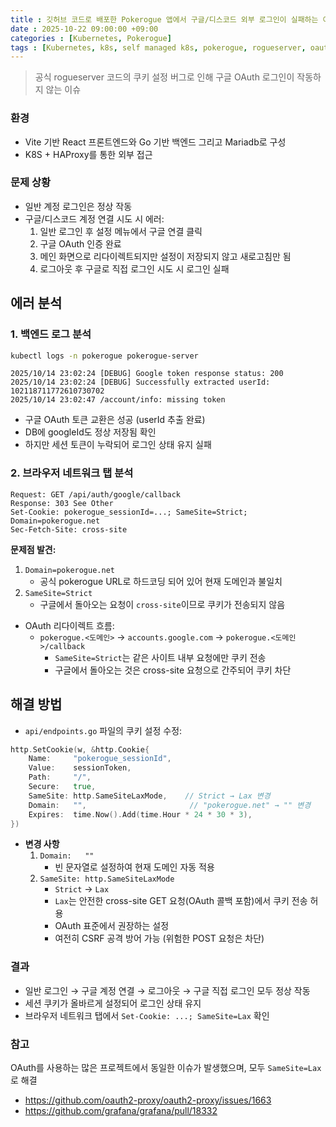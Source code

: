```yaml
---
title : 깃허브 코드로 배포한 Pokerogue 앱에서 구글/디스코드 외부 로그인이 실패하는 이슈
date : 2025-10-22 09:00:00 +09:00
categories : [Kubernetes, Pokerogue]
tags : [Kubernetes, k8s, self managed k8s, pokerogue, rogueserver, oauth, samesitelax] #소문자만 가능
---
```


> 공식 rogueserver 코드의 쿠키 설정 버그로 인해 구글 OAuth 로그인이 작동하지 않는 이슈
> 

### 환경

- Vite 기반 React 프론트엔드와 Go 기반 백엔드 그리고 Mariadb로 구성
- K8S + HAProxy를 통한 외부 접근

### 문제 상황

- 일반 계정 로그인은 정상 작동
- 구글/디스코드 계정 연결 시도 시 에러:
    1. 일반 로그인 후 설정 메뉴에서 구글 연결 클릭
    2. 구글 OAuth 인증 완료
    3. 메인 화면으로 리다이렉트되지만 설정이 저장되지 않고 새로고침만 됨
    4. 로그아웃 후 구글로 직접 로그인 시도 시 로그인 실패

## 에러 분석

### 1. 백엔드 로그 분석

```bash
kubectl logs -n pokerogue pokerogue-server
```

```
2025/10/14 23:02:24 [DEBUG] Google token response status: 200
2025/10/14 23:02:24 [DEBUG] Successfully extracted userId: 102118711772610730702
2025/10/14 23:02:47 /account/info: missing token
```

- 구글 OAuth 토큰 교환은 성공 (userId 추출 완료)
- DB에 googleId도 정상 저장됨 확인
- 하지만 세션 토큰이 누락되어 로그인 상태 유지 실패

### 2. 브라우저 네트워크 탭 분석

```
Request: GET /api/auth/google/callback
Response: 303 See Other
Set-Cookie: pokerogue_sessionId=...; SameSite=Strict; Domain=pokerogue.net
Sec-Fetch-Site: cross-site
```

**문제점 발견:**

1. `Domain=pokerogue.net`
    - 공식 pokerogue URL로 하드코딩 되어 있어 현재 도메인과 불일치
2. `SameSite=Strict`
    - 구글에서 돌아오는 요청이 `cross-site`이므로 쿠키가 전송되지 않음
- OAuth 리다이렉트 흐름:
    - `pokerogue.<도메인>` → `accounts.google.com` → `pokerogue.<도메인>/callback`
        - `SameSite=Strict`는 같은 사이트 내부 요청에만 쿠키 전송
        - 구글에서 돌아오는 것은 cross-site 요청으로 간주되어 쿠키 차단

## 해결 방법

- `api/endpoints.go` 파일의 쿠키 설정 수정:

```go
http.SetCookie(w, &http.Cookie{
    Name:     "pokerogue_sessionId",
    Value:    sessionToken,
    Path:     "/",
    Secure:   true,
    SameSite: http.SameSiteLaxMode,    // Strict → Lax 변경
    Domain:   "",                       // "pokerogue.net" → "" 변경
    Expires:  time.Now().Add(time.Hour * 24 * 30 * 3),
})
```

- **변경 사항**
    1. `Domain:   ""`
        - 빈 문자열로 설정하여 현재 도메인 자동 적용
    2. `SameSite: http.SameSiteLaxMode`
        - `Strict` → `Lax`
        - `Lax`는 안전한 cross-site GET 요청(OAuth 콜백 포함)에서 쿠키 전송 허용
        - OAuth 표준에서 권장하는 설정
        - 여전히 CSRF 공격 방어 가능 (위험한 POST 요청은 차단)

### 결과

- 일반 로그인 → 구글 계정 연결 → 로그아웃 → 구글 직접 로그인 모두 정상 작동
- 세션 쿠키가 올바르게 설정되어 로그인 상태 유지
- 브라우저 네트워크 탭에서 `Set-Cookie: ...; SameSite=Lax` 확인

### 참고

OAuth를 사용하는 많은 프로젝트에서 동일한 이슈가 발생했으며, 모두 `SameSite=Lax`로 해결

- https://github.com/oauth2-proxy/oauth2-proxy/issues/1663
- https://github.com/grafana/grafana/pull/18332